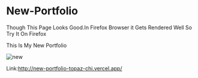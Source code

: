 # New-Portfolio


Though This Page Looks Good.In Firefox Browser it Gets Rendered Well So Try It On Firefox



This Is My New Portfolio




![new](https://user-images.githubusercontent.com/96340194/180240019-8d7606a9-6b50-4ac5-be1a-985d518bd795.png)


Link:http://new-portfolio-topaz-chi.vercel.app/
